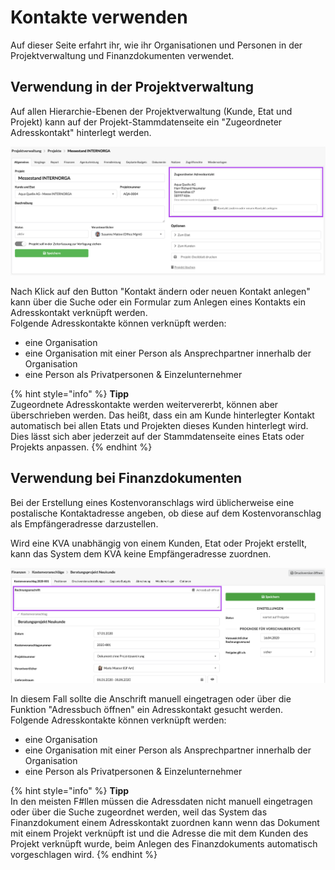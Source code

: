 # Kontakte verwenden

Auf dieser Seite erfahrt ihr, wie ihr Organisationen und Personen in der Projektverwaltung und Finanzdokumenten verwendet.

## Verwendung in der Projektverwaltung

Auf allen Hierarchie-Ebenen der Projektverwaltung \(Kunde, Etat und Projekt\) kann auf der Projekt-Stammdatenseite ein "Zugeordneter Adresskontakt" hinterlegt werden.

![](../.gitbook/assets/bildschirmfoto-2020-01-17-um-16.20.36.png)

Nach Klick auf den Button "Kontakt ändern oder neuen Kontakt anlegen" kann über die Suche oder ein Formular zum Anlegen eines Kontakts ein Adresskontakt verknüpft werden.   
Folgende Adresskontakte können verknüpft werden:

* eine Organisation 
* eine Organisation mit einer Person als Ansprechpartner innerhalb der Organisation
* eine Person als Privatpersonen & Einzelunternehmer

{% hint style="info" %}
**Tipp**  
Zugeordnete Adresskontakte werden weitervererbt, können aber überschrieben werden. Das heißt, dass ein am Kunde hinterlegter Kontakt automatisch bei allen Etats und Projekten dieses Kunden hinterlegt wird. Dies lässt sich aber jederzeit auf der Stammdatenseite eines Etats oder Projekts anpassen.
{% endhint %}

## Verwendung bei Finanzdokumenten

Bei der Erstellung eines Kostenvoranschlags wird üblicherweise eine postalische Kontaktadresse angeben, ob diese auf dem Kostenvoranschlag als Empfängeradresse darzustellen. 

Wird eine KVA unabhängig von einem Kunden, Etat oder Projekt erstellt, kann das System dem KVA keine Empfängeradresse zuordnen. 

![](../.gitbook/assets/bildschirmfoto-2020-01-17-um-16.48.33.png)

In diesem Fall sollte die Anschrift manuell eingetragen oder über die Funktion "Adressbuch öffnen" ein Adresskontakt gesucht werden.  
Folgende Adresskontakte können verknüpft werden:

* eine Organisation 
* eine Organisation mit einer Person als Ansprechpartner innerhalb der Organisation
* eine Person als Privatpersonen & Einzelunternehmer

{% hint style="info" %}
**Tipp**  
In den meisten F\#llen müssen die Adressdaten nicht manuell eingetragen oder über die Suche zugeordnet werden, weil das System das Finanzdokument einem Adresskontakt zuordnen kann wenn das Dokument mit einem Projekt verknüpft ist und die Adresse die mit dem Kunden des Projekt verknüpft wurde, beim Anlegen des Finanzdokuments automatisch vorgeschlagen wird.
{% endhint %}



